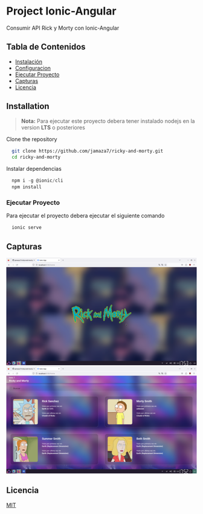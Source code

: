 # Project Ionic-Angular

Consumir API Rick y Morty con Ionic-Angular

## Tabla de Contenidos

- [Instalación](#instalación)
- [Configuracion](#configuracion)
- [Ejecutar Proyecto](#ejecutar-proyecto)
- [Capturas](#capturas)
- [Licencia](#licencia)

## Installation

> **Nota:** Para ejecutar este proyecto debera tener instalado nodejs en la version **LTS** o posteriores

Clone the repository

```bash
  git clone https://github.com/jamaza7/ricky-and-morty.git
  cd ricky-and-morty
```

Instalar dependencias

```javascript
  npm i -g @ionic/cli
  npm install
```

### Ejecutar Proyecto

Para ejecutar el proyecto debera ejecutar el siguiente comando

```bash
  ionic serve
```

## Capturas

![App Screenshot](src/assets/demo/iconic_home.png)
![App Screenshot](src/assets/demo/ionic_ricky.png)

## Licencia

[MIT](https://choosealicense.com/licenses/mit/)
